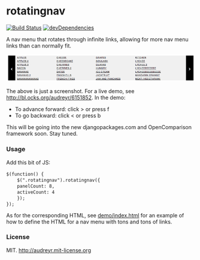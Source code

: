 # rotatingnav

[![Build Status](https://secure.travis-ci.org/audreyr/rotatingnav.png?branch=master)](https://travis-ci.org/audreyr/rotatingnav)
[![devDependencies](https://david-dm.org/audreyr/rotatingnav.png)](https://david-dm.org/audreyr/rotatingnav#info=devDependencies)

A nav menu that rotates through infinite links, allowing for more nav menu links than can normally fit.

![Screenshot of rotatingnav](rotatingnav-screenshot.png)

The above is just a screenshot. For a live demo, see http://bl.ocks.org/audreyr/6151852. In the demo:

* To advance forward: click > or press f
* To go backward: click < or press b

This will be going into the new djangopackages.com and OpenComparison framework soon. Stay tuned.

### Usage

Add this bit of JS:

```
$(function() {
	$(".rotatingnav").rotatingnav({
    panelCount: 8,
    activeCount: 4
	});
});
```

As for the corresponding HTML, see [demo/index.html](https://github.com/audreyr/rotatingnav/blob/master/demo/index.html) for an example of how to define the HTML for a nav menu with tons and tons of links.

### License

MIT. http://audreyr.mit-license.org
